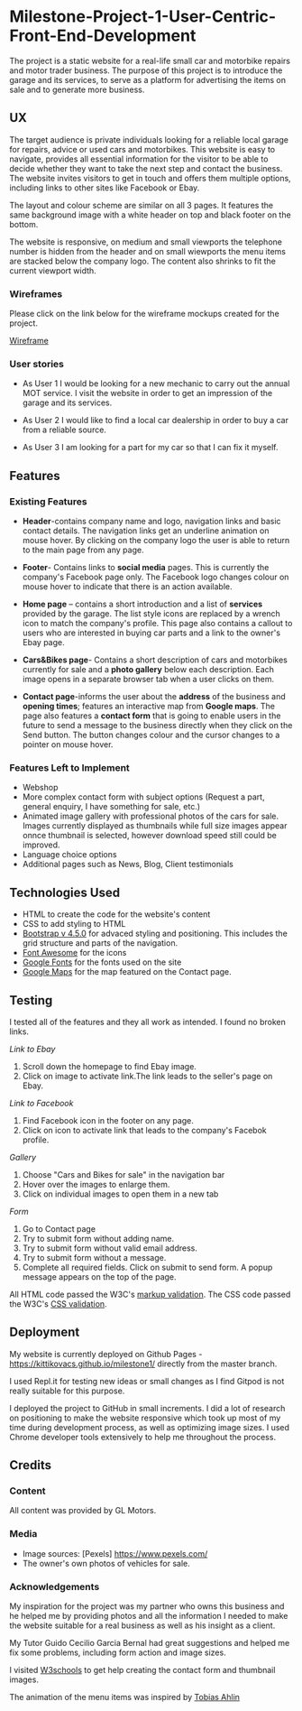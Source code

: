 # Milestone-Project-1-User-Centric-Front-End-Development

The project is a static website for a real-life small car and motorbike repairs and motor trader business. The purpose of this project is to introduce the garage and its services, to serve as a platform for advertising the items on sale and to generate more business.

## UX
The target audience is private individuals looking for a reliable local garage for repairs, advice or used cars and motorbikes. This website is easy to navigate, provides all essential information for the visitor to be able to decide whether they want to take the next step and contact the business. The website invites visitors to get in touch and offers them multiple options, including links to other sites like Facebook or Ebay. 

The layout and colour scheme are similar on all 3 pages. It features the same background image  with a white header on top and black footer on the bottom.

The website is responsive, on medium and small viewports the telephone number is hidden from the header and on small wiewports the menu items are stacked below the company logo. The content also shrinks to fit the current viewport width.

### Wireframes
Please click on the link below for the wireframe mockups created for the project.

[Wireframe](https://github.com/KittiKovacs/Milestone-Project-1-User-Centric-Front-End-Development/blob/master/GL%20Motors%20wireframes.pdf)

### User stories

* As User 1 I would be looking for a new mechanic to carry out the annual MOT service. I visit the website in order to get an impression of the garage and its services.

* As User 2 I would like to find a local car dealership in order to buy a car from a reliable source.

* As User 3 I am looking for a part for my car so that I can fix it myself.  


## Features

### Existing Features
* **Header**-contains company name and logo, navigation links and basic contact details. The navigation links get an underline animation on mouse hover. By clicking on the company logo the user is able to return to the main page from any page.
 
* **Footer**- Contains links to **social media** pages. This is currently the company's Facebook page only. The Facebook logo changes colour on mouse hover to indicate that there is an action available.

* **Home page** – contains a short introduction and a list of **services** provided by the garage. The list style icons are replaced by a wrench icon to match the company's profile. 
This page also contains a callout to users who are interested in buying car parts and a link to the owner's Ebay page. 

* **Cars&Bikes page**- Contains a short description of cars and motorbikes currently for sale and a **photo gallery** below each description. Each image opens in a separate browser tab when a user clicks on them. 

* **Contact page**-informs the user about the **address** of the business and **opening times**; features an interactive map from **Google maps**. The page also features a **contact form** that is  going to enable users in the future to send a message to the business directly when they click on the Send button. The button changes colour and the cursor changes to a pointer on mouse hover.

### Features Left to Implement

* Webshop
* More complex contact form with subject options (Request a part, general
enquiry, I have something for sale, etc.) 
* Animated image gallery with professional photos of the cars for sale. Images currently displayed as thumbnails while full size images appear onnce thumbnail is selected, however download speed still could be improved.
* Language choice options
* Additional pages such as News, Blog, Client testimonials

## Technologies Used

* HTML to create the code for the website's content
* CSS to add styling to HTML
* [Bootstrap v 4.5.0](https://getbootstrap.com/) for advaced styling and positioning. This includes the grid structure and parts of the navigation.
* [Font Awesome](https://fontawesome.com/) for the icons
* [Google Fonts](https://fonts.google.com/) for the fonts used on the site
* [Google Maps](https://www.google.com/maps) for the map featured on the Contact page.

## Testing

I tested all of the features and they all work as intended. I found no broken links.

*Link to Ebay*
 1. Scroll down the homepage to find Ebay image.
 2. Click on image to activate link.The link leads to the seller's page on Ebay.

*Link to Facebook* 
 1. Find Facebook icon in the footer on any page.
 2. Click on icon to activate link that leads to the company's Facebok profile.

*Gallery*
1. Choose "Cars and Bikes for sale" in the navigation bar
2. Hover over the images to enlarge them.
3. Click on individual images to open them in a new tab

*Form*
1. Go to Contact page
2. Try to submit form without adding name.
3. Try to submit form without valid email address.
4. Try to submit form without a message.
5. Complete all required fields. Click on submit to send form. A popup message appears on the top of the page.


All HTML code passed the W3C's [markup validation](https://validator.w3.org/).
The CSS code passed the W3C's [CSS validation](https://jigsaw.w3.org/css-validator/).

## Deployment

My website is currently deployed on Github Pages - https://kittikovacs.github.io/milestone1/ directly from the master branch.

I used Repl.it for testing new ideas or small changes as I find Gitpod is not really suitable for this purpose.

I deployed the project to GitHub in small increments. I did a lot of research on positioning to make the website responsive which took up most of my time during development process, as well as optimizing image sizes. I used Chrome developer tools extensively to help me throughout the process.

## Credits

### Content
All content was provided by GL Motors.

### Media
* Image sources: [Pexels] https://www.pexels.com/ 
* The owner's own photos of vehicles for sale.

### Acknowledgements
My inspiration for the project was my partner who owns this business and he helped me by providing photos and all the information I needed to make the website suitable for a real business as well as his insight as a client.

My Tutor Guido Cecilio Garcia Bernal had great suggestions and helped me fix some problems, including form action and image sizes.

I visited [W3schools](https://www.w3schools.com/) to get help creating the contact form and thumbnail images.

The animation of the menu items was inspired by [Tobias Ahlin](https://tobiasahlin.com/blog/css-trick-animating-link-underlines/*/)








